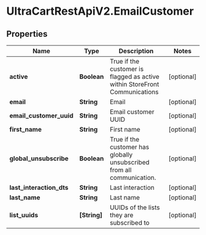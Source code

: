 # UltraCartRestApiV2.EmailCustomer

## Properties

Name | Type | Description | Notes
------------ | ------------- | ------------- | -------------
**active** | **Boolean** | True if the customer is flagged as active within StoreFront Communications | [optional] 
**email** | **String** | Email | [optional] 
**email_customer_uuid** | **String** | Email customer UUID | [optional] 
**first_name** | **String** | First name | [optional] 
**global_unsubscribe** | **Boolean** | True if the customer has globally unsubscribed from all communication. | [optional] 
**last_interaction_dts** | **String** | Last interaction | [optional] 
**last_name** | **String** | Last name | [optional] 
**list_uuids** | **[String]** | UUIDs of the lists they are subscribed to | [optional] 


